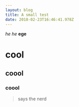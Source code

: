 ```yaml
---
layout: blog
title: A small test
date: 2018-02-23T16:46:41.978Z
---
```

_he_ *he* **ege**
# cool
## coool
### coool
> says the nerd
